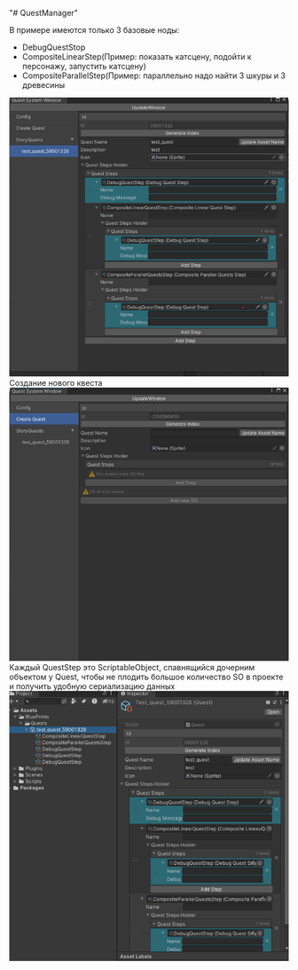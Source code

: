 "# QuestManager" 

В примере имеются только 3 базовые ноды:
<ul>
<li>DebugQuestStop</li>
<li>CompositeLinearStep(Пример: показать катсцену, подойти к персонажу, запустить катсцену)</li>
<li>CompositeParallelStep(Пример: параллельно надо найти 3 шкуры и 3 древесины</li>
</ul>

![img1.png](img1.png)
Создание нового квеста
![img2.png](img2.png)
Каждый QuestStep это ScriptableObject, спавнящийся дочерним объектом у Quest, чтобы не плодить большое количество SO в проекте и получить удобную сериализацию данных
![img3.png](img3.png)
